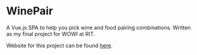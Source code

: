 # WinePair
A Vue.js SPA to help you pick wine and food pairing combinations. Written as my final project for WOWI at RIT.

Website for this project can be found [here](https://wines.gabelandau.com).
